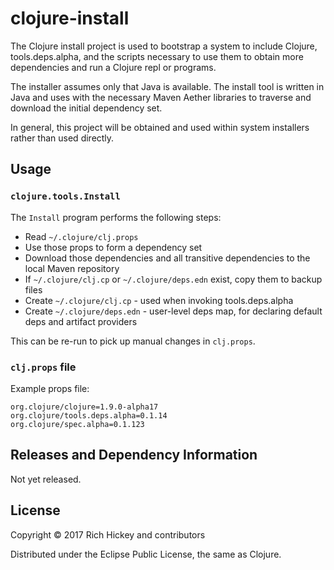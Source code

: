 # clojure-install

The Clojure install project is used to bootstrap a system to include Clojure,
tools.deps.alpha, and the scripts necessary to use them to obtain more 
dependencies and run a Clojure repl or programs.

The installer assumes only that Java is available. The install tool is written
in Java and uses with the necessary Maven Aether libraries to traverse and
download the initial dependency set.

In general, this project will be obtained and used within system installers rather
than used directly.

## Usage

### `clojure.tools.Install`

The `Install` program performs the following steps:

* Read `~/.clojure/clj.props`
* Use those props to form a dependency set
* Download those dependencies and all transitive dependencies to the local Maven repository
* If `~/.clojure/clj.cp` or `~/.clojure/deps.edn` exist, copy them to backup files
* Create `~/.clojure/clj.cp` - used when invoking tools.deps.alpha
* Create `~/.clojure/deps.edn` - user-level deps map, for declaring default deps and artifact providers

This can be re-run to pick up manual changes in `clj.props`.

### `clj.props` file

Example props file:

```
org.clojure/clojure=1.9.0-alpha17
org.clojure/tools.deps.alpha=0.1.14
org.clojure/spec.alpha=0.1.123
```

## Releases and Dependency Information

Not yet released.

## License

Copyright © 2017 Rich Hickey and contributors

Distributed under the Eclipse Public License, the same as Clojure.
